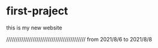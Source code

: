 # first-praject
this is my new website

//////////////////////////////////////////
from 2021/8/6 to 2021/8/8
